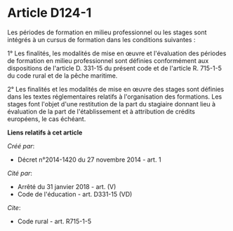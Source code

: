 # Article D124-1

Les périodes de formation en milieu professionnel ou les stages sont intégrés à un cursus de formation dans les conditions
suivantes : 

1° Les finalités, les modalités de mise en œuvre et l'évaluation des périodes de formation en milieu professionnel sont
définies conformément aux dispositions de l'article D. 331-15 du présent code et de l'article R. 715-1-5 du code rural et de
la pêche maritime. 

2° Les finalités et les modalités de mise en œuvre des stages sont définies dans les textes réglementaires relatifs à
l'organisation des formations. Les stages font l'objet d'une restitution de la part du stagiaire donnant lieu à évaluation de
la part de l'établissement et à attribution de crédits européens, le cas échéant.

**Liens relatifs à cet article**

_Créé par_:

  - Décret n°2014-1420 du 27 novembre 2014 - art. 1

_Cité par_:

  - Arrêté du 31 janvier 2018 - art. (V)
  - Code de l'éducation - art. D331-15 (VD)

_Cite_:

  - Code rural - art. R715-1-5
